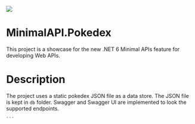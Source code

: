 ![](https://countrush-prod.azurewebsites.net/l/badge/?repository=kasuken.MinimalAPI.Pokedex)

# MinimalAPI.Pokedex
This project is a showcase for the new .NET 6 Minimal APIs feature for developing Web APIs.

# Description

The project uses a static pokedex JSON file as a data store. The JSON file is kept in `db` folder. Swagger and Swagger UI are implemented to look the supported endpoints.

    ```    

